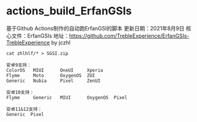 # actions_build_ErfanGSIs #

基于Github Actions制作的自动跑ErfanGSI的脚本
更新日期：2021年8月9日        核心文件：ErfanGSIs
地址：https://github.com/TrebleExperience/ErfanGSIs-TrebleExperience
by jczhl
```
cat zhlhlf/* > SGSI.zip
```
```
安卓9支持：
ColorOS   MIUI      OneUI     Xperia
Flyme     Moto      OxygenOS  ZUI
Generic   Nubia     Pixel     ZenUI
```
```
安卓10支持：
Flyme     Generic   MIUI      OxygenOS  Pixel
```
```
安卓11&12支持：
Generic  Pixel
```
